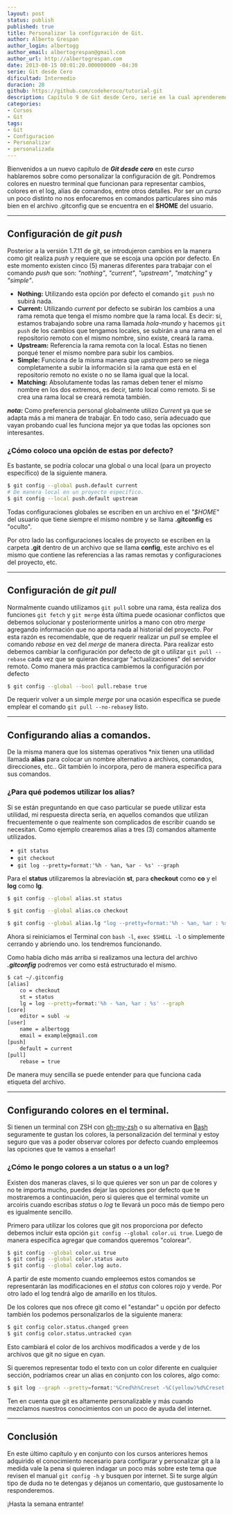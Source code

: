 ```yaml
---
layout: post
status: publish
published: true
title: Personalizar la configuración de Git.
author: Alberto Grespan
author_login: albertogg
author_email: albertogrespan@gmail.com
author_url: http://albertogrespan.com
date: 2013-08-15 00:01:20.000000000 -04:30
serie: Git desde Cero
dificultad: Intermedio
duracion: 20
github: https://github.com/codeheroco/tutorial-git
description: Capítulo 9 de Git desde Cero, serie en la cual aprenderemos a personalizar la configuración de git para mostrar colores, alias, entre otros!
categories:
- Cursos
- Git
tags:
- Git
- Configuracion
- Personalizar
- personalizada
---
```

<p>Bienvenidos a un nuevo capítulo de <strong><em>Git desde cero</em></strong> en este <em>curso</em> hablaremos sobre como personalizar la configuración de git. Pondremos colores en nuestro terminal que funcionan para representar cambios, colores en el log, alias de comandos, entre otros detalles. Por ser un <em>curso</em> un poco distinto no nos enfocaremos en comandos particulares sino más bien en el archivo .gitconfig que se encuentra en el <strong>$HOME</strong> del usuario.</p>

<hr />

<h2>Configuración de <em>git push</em></h2>

<p>Posterior a la versión 1.7.11 de git, se introdujeron cambios en la manera como git realiza <em>push</em> y requiere que se escoja una opción por defecto. En este momento existen cinco (5) maneras diferentes para trabajar con el comando <em>push</em> que son: <em>"nothing"</em>, <em>"current"</em>, <em>"upstream"</em>, <em>"matching"</em> y <em>"simple"</em>.</p>

<ul>
<li><strong>Nothing:</strong> Utilizando esta opción por defecto el comando <code>git push</code> no subirá nada.</li>
<li><strong>Current:</strong> Utilizando <em>current</em> por defecto se subirán los cambios a una rama remota que tenga el mismo nombre que la rama local. Es decir: si, estamos trabajando sobre una rama llamada <em>hola-mundo</em> y hacemos <code>git push</code> de los cambios que tengamos locales, se subirán a una rama en el repositorio remoto con el mismo nombre, sino existe, creará la rama.</li>
<li><strong>Upstream:</strong> Referencia la rama remota con la local. Estas no tienen porqué tener el mismo nombre para subir los cambios.</li>
<li><strong>Simple:</strong> Funciona de la misma manera que <em>upstream</em> pero se niega completamente a subir la información si la rama que está en el repositorio remoto no existe o no se llama igual que la local.</li>
<li><strong>Matching:</strong> Absolutamente todas las ramas deben tener el mismo nombre en los dos extremos, es decir, tanto local como remoto. Si se crea una rama local se creará remota también.</li>
</ul>

<p><strong><em>nota:</em></strong> Como preferencia personal globalmente utilizo <em>Current</em> ya que se adapta más a mi manera de trabajar. En todo caso, sería adecuado que vayan probando cual les funciona mejor ya que todas las opciones son interesantes.</p>

<h3>¿Cómo coloco una opción de estas por defecto?</h3>

<p>Es bastante, se podría colocar una global o una local (para un proyecto específico) de la siguiente manera.</p>

```sh
$ git config --global push.default current
# De manera local en un proyecto específico.
$ git config --local push.default upstream
```

<p>Todas configuraciones globales se escriben en un archivo en el <em>"$HOME"</em> del usuario que tiene siempre el mismo nombre y se llama <strong>.gitconfig</strong> es "oculto".</p>

<p>Por otro lado las configuraciones locales de proyecto se escriben en la carpeta <strong>.git</strong> dentro de un archivo que se llama <strong>config</strong>, este archivo es el mismo que contiene las referencias a las ramas remotas y configuraciones del proyecto, etc.</p>

<hr />

<h2>Configuración de <em>git pull</em></h2>

<p>Normalmente cuando utilizamos <code>git pull</code> sobre una rama, ésta realiza dos funciones <code>git fetch</code> y <code>git merge</code> ésta última puede ocasionar conflictos que debemos solucionar y posteriormente unirlos a mano con otro <em>merge</em> agregando información que no aporta nada al historial del proyecto. Por esta razón es recomendable, que de requerir realizar un <em>pull</em> se emplee el comando <em>rebase</em> en vez del <em>merge</em> de manera directa. Para realizar esto debemos cambiar la configuración por defecto de git o utilizar <code>git pull --rebase</code> cada vez que se quieran descargar "actualizaciones" del servidor remoto. Como manera más practica cambiemos la configuración por defecto</p>

```sh
$ git config --global --bool pull.rebase true
```

<p>De requerir volver a un simple <em>merge</em> por una ocasión específica se puede emplear el comando <code>git pull --no-rebase</code>y listo.</p>



<hr />

<h2>Configurando alias a comandos.</h2>

<p>De la misma manera que los sistemas operativos *nix tienen una utilidad llamada <strong>alias</strong> para colocar un nombre alternativo a archivos, comandos, direcciones, etc.. Git también lo incorpora, pero de manera específica para sus comandos.</p>

<h3>¿Para qué podemos utilizar los alias?</h3>

<p>Si se están preguntando en que caso particular se puede utilizar esta utilidad, mi respuesta directa sería, en aquellos comandos que utilizan frecuentemente o que realmente son complicados de escribir cuando se necesitan. Como ejemplo crearemos alias a tres (3) comandos altamente utilizados.</p>

<ul>
<li><code>git status</code></li>
<li><code>git checkout</code></li>
<li><code>git log --pretty=format:'%h - %an, %ar - %s' --graph</code></li>
</ul>

<p>Para el <strong>status</strong> utilizaremos la abreviación <strong>st</strong>, para <strong>checkout</strong> como <strong>co</strong> y el <strong>log</strong> como <strong>lg</strong>.</p>

```sh
$ git config --global alias.st status

$ git config --global alias.co checkout

$ git config --global alias.lg "log --pretty=format:'%h - %an, %ar : %s' --graph"
```

<p>Ahora si reiniciamos el Terminal con <code>bash -l</code>, <code>exec $SHELL -l</code> o simplemente cerrando y abriendo uno. los tendremos funcionando.</p>

<p>Como había dicho más arriba si realizamos una lectura del archivo <strong><em>.gitconfig</em></strong> podremos ver como está estructurado el mismo.</p>

```sh
$ cat ~/.gitconfig
[alias]
    co = checkout
    st = status
    lg = log --pretty=format:'%h - %an, %ar : %s' --graph
[core]
    editor = subl -w
[user]
    name = albertogg
    email = example@gmail.com
[push]
    default = current
[pull]
    rebase = true
```

<p>De manera muy sencilla se puede entender para que funciona cada etiqueta del archivo.</p>

<hr />

<h2>Configurando colores en el terminal.</h2>

<p>Si tienen un terminal con ZSH con <a href="http://codehero.co/como-lo-hago-instalar-oh-my-zsh/">oh-my-zsh</a> o su alternativa en <a href="https://github.com/revans/bash-it">Bash</a> seguramente te gustan los colores, la personalización del terminal y estoy seguro que vas a poder observar colores por defecto cuando empleemos las opciones que te vamos a enseñar!</p>

<h3>¿Cómo le pongo colores a un status o a un log?</h3>

<p>Existen dos maneras claves, si lo que quieres ver son un par de colores y no te importa mucho, puedes dejar las opciones por defecto que te mostraremos a continuación, pero si quieres que el terminal vomite un arcoiris cuando escribas <em>status</em> o <em>log</em> te llevará un poco más de tiempo pero es igualmente sencillo.</p>

<p>Primero para utilizar los colores que git nos proporciona por defecto debemos incluir esta opción <code>git config --global color.ui true</code>. Luego de manera específica agregar que comandos queremos "colorear".</p>

```sh
$ git config --global color.ui true
$ git config --global color.status auto
$ git config --global color.log auto.
```

<p>A partir de este momento cuando empleemos estos comandos se representarán las modificaciones en el <em>status</em> con colores rojo y verde. Por otro lado el log tendrá algo de amarillo en los títulos.</p>

<p>De los colores que nos ofrece git como el "estandar" u opción por defecto también los podemos personalizarlos de la siguiente manera:</p>

```sh
$ git config color.status.changed green
$ git config color.status.untracked cyan
```

<p>Esto cambiará el color de los archivos modificados a verde y de los archivos que git no sigue en cyan.</p>

<p>Si queremos representar todo el texto con un color diferente en cualquier sección, podríamos crear un alias en conjunto con los colores, algo como:</p>

```sh
$ git log --graph --pretty=format:'%Cred%h%Creset -%C(yellow)%d%Creset %s %Cgreen(%cr) %C(bold blue)<%an>%Creset' --abbrev-commit
```

<p>Ten en cuenta que git es altamente personalizable y más cuando mezclamos nuestros conocimientos con un poco de ayuda del internet.</p>

<hr />

<h2>Conclusión</h2>

<p>En este último capítulo y en conjunto con los cursos anteriores hemos adquirido el conocimiento necesario para configurar y personalizar git a la medida vale la pena si quieren indagar un poco más sobre este tema que revisen el manual <code>git config -h</code> y busquen por internet. Si te surge algún tipo de duda no te detengas y déjanos un comentario, que gustosamente lo responderemos.</p>

<p>¡Hasta la semana entrante!</p>
